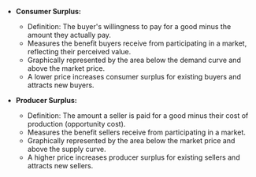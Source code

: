 
- **Consumer Surplus:**
    
    - Definition: The buyer's willingness to pay for a good minus the amount they actually pay.
    - Measures the benefit buyers receive from participating in a market, reflecting their perceived value.
    - Graphically represented by the area below the demand curve and above the market price.
    - A lower price increases consumer surplus for existing buyers and attracts new buyers.
- **Producer Surplus:**
    
    - Definition: The amount a seller is paid for a good minus their cost of production (opportunity cost).
    - Measures the benefit sellers receive from participating in a market.
    - Graphically represented by the area below the market price and above the supply curve.
    - A higher price increases producer surplus for existing sellers and attracts new sellers.